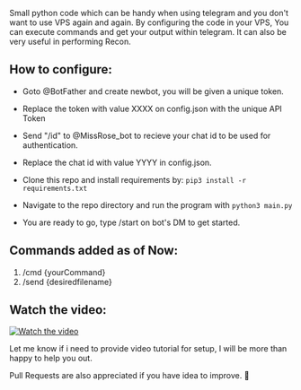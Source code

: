 Small python code which can be handy when using telegram and you don't want to use VPS again and again.
By configuring the code in your VPS,
You can execute commands and get your output within telegram.
It can also be very useful in performing Recon.

## How to configure:

- Goto @BotFather and create newbot, you will be given a unique token.

- Replace the token with value XXXX on config.json with the unique API Token

- Send "/id" to @MissRose_bot to recieve your chat id to be used for authentication.

- Replace the chat id with value YYYY in config.json.

- Clone this repo and install requirements by: `pip3 install -r requirements.txt`

- Navigate to the repo directory and run the program with `python3 main.py`

- You are ready to go, type /start on bot's DM to get started.

## Commands added as of Now:

1. /cmd {yourCommand}
2. /send {desiredfilename}

## Watch the video:
[![Watch the video](https://i.imgur.com/yotnyJZ.jpeg)](https://youtu.be/cpdY3bkFBuY)

Let me know if i need to provide video tutorial for setup, I will be more than happy to help you out.

Pull Requests are also appreciated if you have idea to improve. 🙂




